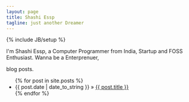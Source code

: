 ```yaml
---
layout: page
title: Shashi Essp
tagline: just another Dreamer
---
```

{% include JB/setup %}

I'm Shashi Essp, a Computer Programmer from India, Startup and FOSS Enthusiast. Wanna be a Enterprenuer, 






blog posts.

<ul class="posts">
  {% for post in site.posts %}
    <li><span>{{ post.date | date_to_string }}</span> &raquo; <a href="{{ BASE_PATH }}{{ post.url }}">{{ post.title }}</a></li>
  {% endfor %}
</ul>



